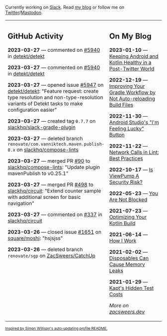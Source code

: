 Currently working on [Slack](https://slack.com/). Read [my blog](https://zacsweers.dev/) or follow me on [Twitter](https://twitter.com/ZacSweers)/[Mastodon](https://hachyderm.io/@ZacSweers).

<table><tr><td valign="top" width="60%">

## GitHub Activity
<!-- githubActivity starts -->
**2023-03-27** — commented on [#5940](https://github.com/detekt/detekt/issues/5940#issuecomment-1485779595) in [detekt/detekt](https://github.com/detekt/detekt)

**2023-03-27** — commented on [#5940](https://github.com/detekt/detekt/issues/5940#issuecomment-1485751740) in [detekt/detekt](https://github.com/detekt/detekt)

**2023-03-27** — opened issue [#5947](https://github.com/detekt/detekt/issues/5947) on [detekt/detekt](https://github.com/detekt/detekt): "Feature request: create type resolution and non-type-resolution variants of Detekt tasks to make configuration easier"

**2023-03-27** — created tag `0.7.7` on [slackhq/slack-gradle-plugin](https://github.com/slackhq/slack-gradle-plugin)

**2023-03-27** — deleted branch `renovate/com.vanniktech.maven.publish-0.x` on [slackhq/compose-lints](https://github.com/slackhq/compose-lints)

**2023-03-27** — merged PR [#90](https://github.com/slackhq/compose-lints/pull/90) to [slackhq/compose-lints](https://github.com/slackhq/compose-lints): "Update plugin mavenPublish to v0.25.1"

**2023-03-27** — merged PR [#498](https://github.com/slackhq/circuit/pull/498) to [slackhq/circuit](https://github.com/slackhq/circuit): "Extend counter sample with additional screen for basic navigation"

**2023-03-27** — commented on [#337](https://github.com/slackhq/circuit/pull/337#issuecomment-1484483731) in [slackhq/circuit](https://github.com/slackhq/circuit)

**2023-03-26** — closed issue [#1651](https://github.com/square/moshi/issues/1651) on [square/moshi](https://github.com/square/moshi): "hsjsjss"

**2023-03-26** — deleted branch `renovate/sgp` on [ZacSweers/CatchUp](https://github.com/ZacSweers/CatchUp)
<!-- githubActivity ends -->
</td><td valign="top" width="40%">

## On My Blog
<!-- blog starts -->
**2023-01-10** — [Keeping Android and Kotlin Healthy in a Post-Twitter World](https://www.zacsweers.dev/keeping-android-healthy/)

**2022-12-19** — [Improving Your Gradle Workflow by Not Auto-reloading Build Files](https://www.zacsweers.dev/improving-your-workflow-by-not-auto-reloading-build-files/)

**2022-11-30** — [Android Studio's "I'm Feeling Lucky" Button](https://www.zacsweers.dev/android-studios-im-feeling-lucky-button/)

**2022-11-22** — [Network Calls in Lint: Best Practices](https://www.zacsweers.dev/network-calls-in-lint-best-practices/)

**2022-10-17** — [Is ViewPump A Security Risk?](https://www.zacsweers.dev/is-viewpump-a-security-risk/)

**2022-05-23** — [You Are Not Blocked](https://www.zacsweers.dev/you-are-not-blocked/)

**2021-07-23** — [Optimizing Your Kotlin Build](https://www.zacsweers.dev/optimizing-your-kotlin-build/)

**2021-06-14** — [How I Work](https://www.zacsweers.dev/how-i-work/)

**2021-02-02** — [Disposables Can Cause Memory Leaks](https://www.zacsweers.dev/disposables-can-cause-memory-leaks/)

**2021-01-29** — [Kapt's Hidden Test Costs](https://www.zacsweers.dev/kapts-hidden-test-costs/)
<!-- blog ends -->
_More on [zacsweers.dev](https://zacsweers.dev/)_
</td></tr></table>

<sub><a href="https://simonwillison.net/2020/Jul/10/self-updating-profile-readme/">Inspired by Simon Willison's auto-updating profile README.</a></sub>